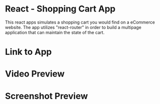 # React - Shopping Cart App

This react apps simulates a shopping cart you would find on a eCommerce website.
The app utilizes "react-router" in order to build a multipage application that can maintain the state of the cart.

# Link to App

# Video Preview

# Screenshot Preview
